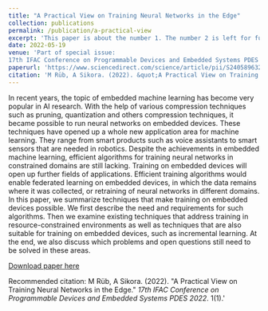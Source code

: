 ```yaml
---
title: "A Practical View on Training Neural Networks in the Edge"
collection: publications
permalink: /publication/a-practical-view
excerpt: 'This paper is about the number 1. The number 2 is left for future work.'
date: 2022-05-19
venue: 'Part of special issue:
17th IFAC Conference on Programmable Devices and Embedded Systems PDES 2022 — Sarajevo, Bosnia and Herzegovina, 17-19 May 2022'
paperurl: 'https://www.sciencedirect.com/science/article/pii/S2405896322003603#!'
citation: 'M Rüb, A Sikora. (2022). &quot;A Practical View on Training Neural Networks in the Edge.&quot; <i>17th IFAC Conference on Programmable Devices and Embedded Systems PDES 2022</i>. 1(1).'
---
```

In recent years, the topic of embedded machine learning has become very popular in AI research. With the help of various compression techniques such as pruning, quantization and others compression techniques, it became possible to run neural networks on embedded devices. These techniques have opened up a whole new application area for machine learning. They range from smart products such as voice assistants to smart sensors that are needed in robotics. Despite the achievements in embedded machine learning, efficient algorithms for training neural networks in constrained domains are still lacking. Training on embedded devices will open up further fields of applications. Efficient training algorithms would enable federated learning on embedded devices, in which the data remains where it was collected, or retraining of neural networks in different domains. In this paper, we summarize techniques that make training on embedded devices possible. We first describe the need and requirements for such algorithms. Then we examine existing techniques that address training in resource-constrained environments as well as techniques that are also suitable for training on embedded devices, such as incremental learning. At the end, we also discuss which problems and open questions still need to be solved in these areas.

[Download paper here](https://www.sciencedirect.com/science/article/pii/S2405896322003603#!)

Recommended citation: M Rüb, A Sikora. (2022). &quot;A Practical View on Training Neural Networks in the Edge.&quot; <i>17th IFAC Conference on Programmable Devices and Embedded Systems PDES 2022</i>. 1(1).'

